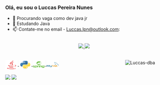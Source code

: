 ### Olá, eu sou o Luccas Pereira Nunes

- 🔭 Procurando vaga como dev java jr
- 🌱 Estudando Java
- 📫 Contate-me no email - Luccas.lpn@outlook.com:


<br>

<div align="center">
  <a href="https://github.com/LuccasLpn">
  <img height="140em" src="https://github-readme-stats.vercel.app/api?username=LuccasLpn&show_icons=true&theme=dracula&include_all_commits=true&count_private=true"/>
  <img height="140em" src="https://github-readme-stats.vercel.app/api/top-langs/?username=LuccasLpn&layout=compact&langs_count=7&theme=dracula"/>
</div>
<br>
</div>
  <div style="display: inline_block"><br>
  <img align="center" alt="Luccas-java" height="30" width="40" src="https://github.com/devicons/devicon/blob/master/icons/java/java-plain.svg">
  <img align="center" alt="Luccas-Py" height="30" width="40" src="https://github.com/devicons/devicon/blob/master/icons/python/python-original.svg">
  <img align="center" alt="Luccas-spr" height="30" width="40" src="https://github.com/devicons/devicon/blob/master/icons/spring/spring-original-wordmark.svg">
  <img align="center" alt="Luccas-dba" height="30" width="40" src="https://github.com/devicons/devicon/blob/master/icons/mysql/mysql-original-wordmark.svg">
  <img align="right" alt="Luccas-dba" height="90" width="120" src="https://cdn.discordapp.com/attachments/908514004501164053/920072868182769734/giphy.gif">
</div>

  <br>

</div>
  <a href="https://www.instagram.com/luccaspnn" target="_blank"><img src="https://img.shields.io/badge/-Instagram-%23E4405F?style=for-the-badge&logo=instagram&logoColor=white" target="_blank"></a>
  <a href="https://www.linkedin.com/in/luccas-pereira-914455187/" target="_blank"><img src="https://img.shields.io/badge/-LinkedIn-%230077B5?style=for-the-badge&logo=linkedin&logoColor=white" target="_blank"></a> 
  </div>
